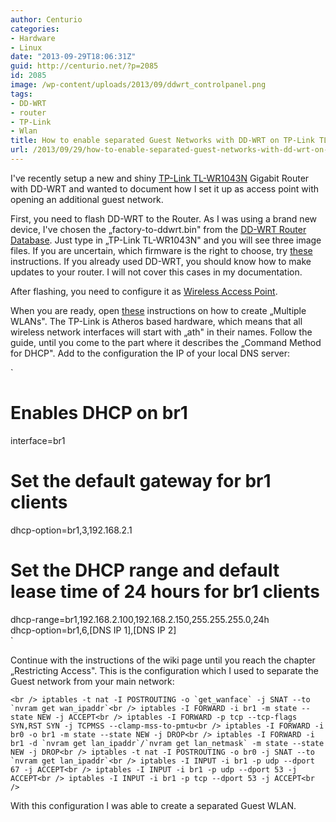 ```yaml
---
author: Centurio
categories:
- Hardware
- Linux
date: "2013-09-29T18:06:31Z"
guid: http://centurio.net/?p=2085
id: 2085
image: /wp-content/uploads/2013/09/ddwrt_controlpanel.png
tags:
- DD-WRT
- router
- TP-Link
- Wlan
title: How to enable separated Guest Networks with DD-WRT on TP-Link TL-WR1043N
url: /2013/09/29/how-to-enable-separated-guest-networks-with-dd-wrt-on-tp-link-tl-wr1043n/
---
```

I've recently setup a new and shiny [TP-Link TL-WR1043N](http://www.amazon.de/gp/product/B002YETVTQ) Gigabit Router with DD-WRT and wanted to document how I set it up as access point with opening an additional guest network.

First, you need to flash DD-WRT to the Router. As I was using a brand new device, I've chosen the &#8222;factory-to-ddwrt.bin" from the [DD-WRT Router Database](http://www.dd-wrt.com/site/support/router-database). Just type in &#8222;TP-Link TL-WR1043N" and you will see three image files. If you are uncertain, which firmware is the right to choose, try [these](http://www.dd-wrt.com/wiki/index.php/Installation#Choosing_the_Correct_Firmware_-_Extremely_Important) instructions. If you already used DD-WRT, you should know how to make updates to your router. I will not cover this cases in my documentation.

After flashing, you need to configure it as [Wireless Access Point](http://www.dd-wrt.com/wiki/index.php/Wireless_Access_Point).

When you are ready, open [these](http://www.dd-wrt.com/wiki/index.php/Multiple_WLANs) instructions on how to create &#8222;Multiple WLANs". The TP-Link is Atheros based hardware, which means that all wireless network interfaces will start with &#8222;ath" in their names. Follow the guide, until you come to the part where it describes the &#8222;Command Method for DHCP". Add to the configuration the IP of your local DNS server:

`<br />
# Enables DHCP on br1<br />
interface=br1<br />
# Set the default gateway for br1 clients<br />
dhcp-option=br1,3,192.168.2.1<br />
# Set the DHCP range and default lease time of 24 hours for br1 clients<br />
dhcp-range=br1,192.168.2.100,192.168.2.150,255.255.255.0,24h<br />
dhcp-option=br1,6,[DNS IP 1],[DNS IP 2]<br />
` 

Continue with the instructions of the wiki page until you reach the chapter &#8222;Restricting Access". This is the configuration which I used to separate the Guest network from your main network:

``<br />
iptables -t nat -I POSTROUTING -o `get_wanface` -j SNAT --to `nvram get wan_ipaddr`<br />
iptables -I FORWARD -i br1 -m state --state NEW -j ACCEPT<br />
iptables -I FORWARD -p tcp --tcp-flags SYN,RST SYN -j TCPMSS --clamp-mss-to-pmtu<br />
iptables -I FORWARD -i br0 -o br1 -m state --state NEW -j DROP<br />
iptables -I FORWARD -i br1 -d `nvram get lan_ipaddr`/`nvram get lan_netmask` -m state --state NEW -j DROP<br />
iptables -t nat -I POSTROUTING -o br0 -j SNAT --to `nvram get lan_ipaddr`<br />
iptables -I INPUT -i br1 -p udp --dport 67 -j ACCEPT<br />
iptables -I INPUT -i br1 -p udp --dport 53 -j ACCEPT<br />
iptables -I INPUT -i br1 -p tcp --dport 53 -j ACCEPT<br />
`` 

With this configuration I was able to create a separated Guest WLAN.